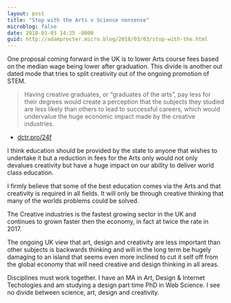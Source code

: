 ```yaml
---
layout: post
title: "Stop with the Arts v Science nonsense"
microblog: false
date: 2018-03-03 14:25 -0000
guid: http://adamprocter.micro.blog/2018/03/03/stop-with-the.html
---
```

One proposal coming forward in the UK is to lower Arts course fees based on the median wage being lower after graduation. This divide is another out dated mode that tries to split creativity out of the ongoing promotion of STEM. 

> Having creative graduates, or “graduates of the arts”, pay less for their degrees would create a perception that the subjects they studied are less likely than others to lead to successful careers, which would undervalue the huge economic impact made by the creative industries.

- [dctr.pro/24f](http://dctr.pro/24f)

I think education should be provided by the state to anyone that wishes to undertake it but a reduction in fees for the Arts only would not only devalues creativity but have a huge impact on our ability to deliver world class education. 

I firmly believe that some of the best education comes via the Arts and that creativity is required in all fields. It will only be through creative thinking that many of the worlds problems could be solved. 

The Creative industries is the fastest growing sector in the UK and continues to grown faster then the economy, in fact at twice the rate in 2017. 

The ongoing UK view that art, design and creativity are less important than other subjects is backwards thinking and will in the long term be hugely damaging to an island that seems even more inclined to cut it self off from the global economy that will need creative and design thinking in all areas. 

Disciplines must work together. I have an MA in Art, Design & Internet Techologies and am studying a design part time PhD in Web Science.  I see no divide between science, art, design and creativity. 
